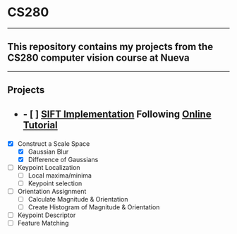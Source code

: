# CS280
---
## This repository contains my projects from the CS280 computer vision course at Nueva
---

## **Projects**

## <ul><li>- [ ] [SIFT Implementation](https://github.com/MochiBall01/CS280/tree/main/SIFT_Implementation) Following [Online Tutorial](https://www.analyticsvidhya.com/blog/2019/10/detailed-guide-powerful-sift-technique-image-matching-python/)
  - [x] Construct a Scale Space
    - [x] Gaussian Blur
    - [x] Difference of Gaussians
  - [ ] Keypoint Localization
    - [ ] Local maxima/minima
    - [ ] Keypoint selection
  - [ ] Orientation Assignment
    - [ ] Calculate Magnitude & Orientation
    - [ ] Create Histogram of Magnitude & Orientation
  - [ ] Keypoint Descriptor
  - [ ] Feature Matching
